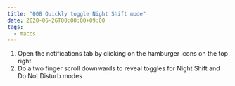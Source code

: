 ```yaml
---
title: "008 Quickly toggle Night Shift mode"
date: 2020-06-26T00:00:00+09:00
tags:
  - macos
---
```


1. Open the notifications tab by clicking on the hamburger icons on the top right
1. Do a two finger scroll downwards to reveal toggles for Night Shift and Do Not Disturb modes
